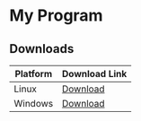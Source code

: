 # My Program

## Downloads

| Platform | Download Link |
|----------|---------------|
| Linux    | [Download](https://github.com/PatrykZawadzki1/delete/releases/download/20240724211233/my_program) |
| Windows  | [Download](https://github.com/Kociak1/delete/releases/latest/download/my_program) |
